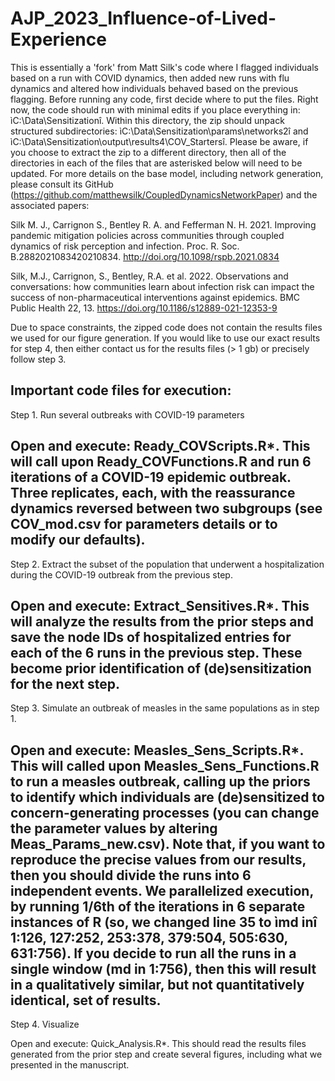 # AJP_2023_Influence-of-Lived-Experience
This is essentially a 'fork' from Matt Silk's code where I flagged individuals based on a run with COVID dynamics, then added new runs with flu dynamics and altered how individuals behaved based on the previous flagging.
Before running any code, first decide where to put the files. Right now, the code should run with minimal edits if you place everything in: ìC:\Data\Sensitizationî. Within this directory, the zip should unpack structured subdirectories: ìC:\Data\Sensitization\params\networks2î and ìC:\Data\Sensitization\output\results4\COV_Startersî.  Please be aware, if you choose to extract the zip to a different directory, then all of the directories in each of the files that are asterisked below will need to be updated. For more details on the base model, including network generation, please consult its GitHub (https://github.com/matthewsilk/CoupledDynamicsNetworkPaper) and the associated papers:

Silk M. J., Carrignon S., Bentley R. A. and Fefferman N. H. 2021. Improving pandemic mitigation policies across communities through coupled dynamics of risk perception and infection. Proc. R. Soc. B.2882021083420210834. http://doi.org/10.1098/rspb.2021.0834

Silk, M.J., Carrignon, S., Bentley, R.A. et al. 2022. Observations and conversations: how communities learn about infection risk can impact the success of non-pharmaceutical interventions against epidemics. BMC Public Health 22, 13. https://doi.org/10.1186/s12889-021-12353-9

Due to space constraints, the zipped code does not contain the results files we used for our figure generation. If you would like to use our exact results for step 4, then either contact us for the results files (> 1 gb) or precisely follow step 3. 

Important code files for execution:
----------------
Step 1. Run several outbreaks with COVID-19 parameters

Open and execute: Ready_COVScripts.R*. This will call upon Ready_COVFunctions.R and run 6 iterations of a COVID-19 epidemic outbreak. Three replicates, each, with the reassurance dynamics reversed between two subgroups (see COV_mod.csv for parameters details or to modify our defaults).
----------------
Step 2. Extract the subset of the population that underwent a hospitalization during the COVID-19 outbreak from the previous step.

Open and execute: Extract_Sensitives.R*. This will analyze the results from the prior steps and save the node IDs of hospitalized entries for each of the 6 runs in the previous step. These become prior identification of (de)sensitization for the next step. 
----------------
Step 3. Simulate an outbreak of measles in the same populations as in step 1.

Open and execute: Measles_Sens_Scripts.R*. This will called upon Measles_Sens_Functions.R to run a measles outbreak, calling up the priors to identify which individuals are (de)sensitized to concern-generating processes (you can change the parameter values by altering Meas_Params_new.csv). Note that, if you want to reproduce the precise values from our results, then you should divide the runs into 6 independent events. We parallelized execution, by running 1/6th of the iterations in 6 separate instances of R (so, we changed line 35 to ìmd inî 1:126, 127:252, 253:378, 379:504, 505:630, 631:756). If you decide to run all the runs in a single window (md in 1:756), then this will result in a qualitatively similar, but not quantitatively identical, set of results. 
----------------
Step 4. Visualize

Open and execute: Quick_Analysis.R*. This should read the results files generated from the prior step and create several figures, including what we presented in the manuscript. 


